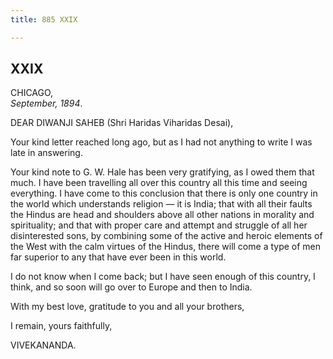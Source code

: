 ```yaml
---
title: 885 XXIX

---
```

  

  


## XXIX

CHICAGO,  
*September, 1894*.

DEAR DIWANJI SAHEB (Shri Haridas Viharidas Desai),

Your kind letter reached long ago, but as I had not anything to write I
was late in answering.

Your kind note to G. W. Hale has been very gratifying, as I owed them
that much. I have been travelling all over this country all this time
and seeing everything. I have come to this conclusion that there is only
one country in the world which understands religion — it is India; that
with all their faults the Hindus are head and shoulders above all other
nations in morality and spirituality; and that with proper care and
attempt and struggle of all her disinterested sons, by combining some of
the active and heroic elements of the West with the calm virtues of the
Hindus, there will come a type of men far superior to any that have ever
been in this world.

I do not know when I come back; but I have seen enough of this country,
I think, and so soon will go over to Europe and then to India.

With my best love, gratitude to you and all your brothers, 

I remain, yours faithfully,

VIVEKANANDA.